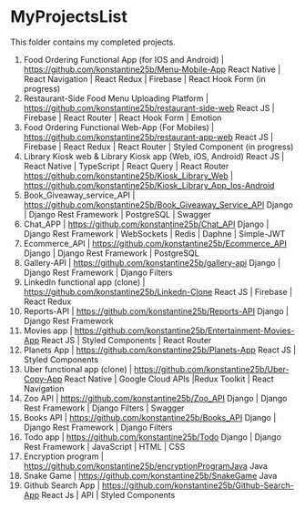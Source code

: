 # MyProjectsList
This folder contains my completed projects.
1.	Food Ordering Functional App (for IOS and Android) | https://github.com/konstantine25b/Menu-Mobile-App
React Native | React Navigation | React Redux | Firebase | React Hook Form (in progress)
2.	Restaurant-Side Food Menu Uploading Platform | 
https://github.com/konstantine25b/restaurant-side-web
React JS | Firebase | React Router | React Hook Form | Emotion
3.	Food Ordering Functional Web-App (For Mobiles) | https://github.com/konstantine25b/restaurant-app-web
React JS | Firebase | React Redux | React Router | Styled Component (in progress)
4. Library Kiosk web & Library Kiosk app (Web, iOS, Android)
React JS | React Native | TypeScript | React Query | React Router
https://github.com/konstantine25b/Kiosk_Library_Web | 
https://github.com/konstantine25b/Kiosk_Library_App_Ios-Android
5. Book_Giveaway_service_API | https://github.com/konstantine25b/Book_Giveaway_Service_API
Django | Django Rest Framework | PostgreSQL | Swagger
6. Chat_APP | https://github.com/konstantine25b/Chat_API
Django | Django Rest Framework | WebSockets | Redis | Daphne | Simple-JWT
7. Ecommerce_API | https://github.com/konstantine25b/Ecommerce_API
Django | Django Rest Framework | PostgreSQL 
8. Gallery-API | https://github.com/konstantine25b/gallery-api
Django | Django Rest Framework | Django Filters
9.	LinkedIn functional app (clone) |  https://github.com/konstantine25b/Linkedn-Clone
React JS | Firebase | React Redux
10. Reports-API | https://github.com/konstantine25b/Reports-API
Django | Django Rest Framework
11.	Movies app | https://github.com/konstantine25b/Entertainment-Movies-App
React JS | Styled Components | React Router 
12.	Planets App | https://github.com/konstantine25b/Planets-App
React JS | Styled Components
13.	Uber functional app (clone) | https://github.com/konstantine25b/Uber-Copy-App
React Native | Google Cloud APIs |Redux Toolkit | React Navigation
14. Zoo API | https://github.com/konstantine25b/Zoo_API
Django | Django Rest Framework | Django Filters | Swagger
15. Books API | https://github.com/konstantine25b/Books_API
Django | Django Rest Framework | Django Filters 
16. Todo app | https://github.com/konstantine25b/Todo
Django | Django Rest Framework | JavaScript | HTML | CSS
17.	Encryption program | https://github.com/konstantine25b/encryptionProgramJava
Java
18.	Snake Game | https://github.com/konstantine25b/SnakeGame
Java
19.	Github Search App | https://github.com/konstantine25b/Github-Search-App
React Js | API | Styled Components


